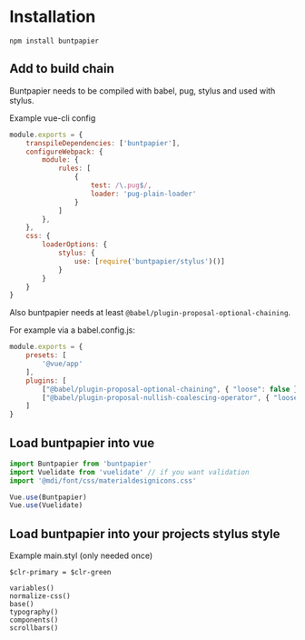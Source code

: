 # Installation

```
npm install buntpapier
```

## Add to build chain
Buntpapier needs to be compiled with babel, pug, stylus and used with stylus.

Example vue-cli config
```js
module.exports = {
	transpileDependencies: ['buntpapier'],
	configureWebpack: {
		module: {
			rules: [
				{
					test: /\.pug$/,
					loader: 'pug-plain-loader'
				}
			]
		},
	},
	css: {
		loaderOptions: {
			stylus: {
				use: [require('buntpapier/stylus')()]
			}
		}
	}
}
```

Also buntpapier needs at least `@babel/plugin-proposal-optional-chaining`.

For example via a babel.config.js:
```js
module.exports = {
	presets: [
		'@vue/app'
	],
	plugins: [
		["@babel/plugin-proposal-optional-chaining", { "loose": false }],
		["@babel/plugin-proposal-nullish-coalescing-operator", { "loose": false }]
	]
}
```

## Load buntpapier into vue
```js
import Buntpapier from 'buntpapier'
import Vuelidate from 'vuelidate' // if you want validation
import '@mdi/font/css/materialdesignicons.css'

Vue.use(Buntpapier)
Vue.use(Vuelidate)
```

## Load buntpapier into your projects stylus style
Example main.styl (only needed once)

```stylus
$clr-primary = $clr-green

variables()
normalize-css()
base()
typography()
components()
scrollbars()
```
